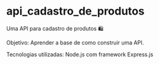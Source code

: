 # api_cadastro_de_produtos

Uma API para cadastro de produtos 🛍️

Objetivo: Aprender a base de como construir uma API.

Tecnologias utilizadas: Node.js com framework Express.js
